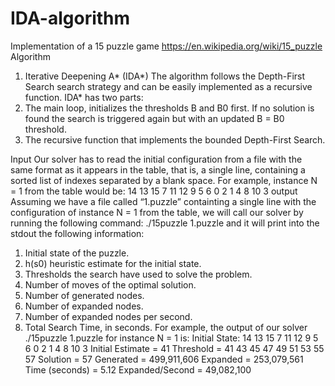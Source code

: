 # IDA-algorithm
Implementation of a 15 puzzle game https://en.wikipedia.org/wiki/15_puzzle
Algorithm
1. Iterative Deepening A*
(IDA*)
The algorithm follows the Depth-First Search search strategy and can be easily implemented as a
recursive function.
IDA* has two parts:
1. The main loop, initializes the thresholds B and B0 first. If no solution is found the search is
triggered again but with an updated B = B0
threshold.
2. The recursive function that implements the bounded Depth-First Search.

Input
Our solver has to read the initial configuration from a file with the same format as it appears
in the table, that is, a single line, containing a sorted list of indexes separated by a blank space. For
example, instance N = 1 from the table would be:
14 13 15 7 11 12 9 5 6 0 2 1 4 8 10 3
output
Assuming we have a file called “1.puzzle” containting a single line with the configuration of instance
N = 1 from the table, we will call our solver by running the following command:
./15puzzle 1.puzzle
and it will print into the stdout the following information:
1. Initial state of the puzzle.
2. h(s0) heuristic estimate for the initial state.
3. Thresholds the search have used to solve the problem.
4. Number of moves of the optimal solution.
5. Number of generated nodes.
6. Number of expanded nodes.
7. Number of expanded nodes per second.
8. Total Search Time, in seconds.
For example, the output of our solver ./15puzzle 1.puzzle for instance N = 1 is:
Initial State:
14 13 15 7
11 12 9 5
6 0 2 1
4 8 10 3
Initial Estimate = 41
Threshold = 41 43 45 47 49 51 53 55 57
Solution = 57
Generated = 499,911,606
Expanded = 253,079,561
Time (seconds) = 5.12
Expanded/Second = 49,082,100
